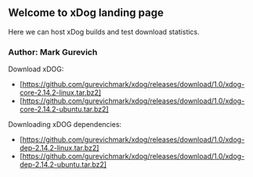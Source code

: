 ## Welcome to xDog landing page

Here we can host xDog builds and test download statistics.

### Author: Mark Gurevich

Download xDOG:
  
  * [https://github.com/gurevichmark/xdog/releases/download/1.0/xdog-core-2.14.2-linux.tar.bz2]
  * [https://github.com/gurevichmark/xdog/releases/download/1.0/xdog-core-2.14.2-ubuntu.tar.bz2]

Downloading xDOG dependencies:
  
  * [https://github.com/gurevichmark/xdog/releases/download/1.0/xdog-dep-2.14.2-linux.tar.bz2]
  * [https://github.com/gurevichmark/xdog/releases/download/1.0/xdog-dep-2.14.2-ubuntu.tar.bz2]
